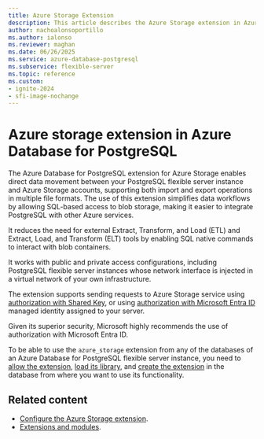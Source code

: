```yaml
---
title: Azure Storage Extension
description: This article describes the Azure Storage extension in Azure Database for PostgreSQL to import and export data.
author: nachoalonsoportillo
ms.author: ialonso
ms.reviewer: maghan
ms.date: 06/26/2025
ms.service: azure-database-postgresql
ms.subservice: flexible-server
ms.topic: reference
ms.custom:
- ignite-2024
- sfi-image-nochange
---
```


# Azure storage extension in Azure Database for PostgreSQL 

The Azure Database for PostgreSQL extension for Azure Storage enables direct data movement between your PostgreSQL flexible server instance and Azure Storage accounts, supporting both import and export operations in multiple file formats. The use of this extension simplifies data workflows by allowing SQL-based access to blob storage, making it easier to integrate PostgreSQL with other Azure services.

It reduces the need for external Extract, Transform, and Load (ETL) and Extract, Load, and Transform (ELT) tools by enabling SQL native commands to interact with blob containers.

It works with public and private access configurations, including PostgreSQL flexible server instances whose network interface is injected in a virtual network of your own infrastructure.

The extension supports sending requests to Azure Storage service using [authorization with Shared Key](how-to-configure-azure-storage-extension.md#to-use-authorization-with-shared-key), or using [authorization with Microsoft Entra ID](how-to-configure-azure-storage-extension.md#to-use-authorization-with-microsoft-entra-id) managed identity assigned to your server.

Given its superior security, Microsoft highly recommends the use of authorization with Microsoft Entra ID.

To be able to use the `azure_storage` extension from any of the databases of an Azure Database for PostgreSQL flexible server instance, you need to [allow the extension](../extensions/how-to-allow-extensions.md#allow-extensions), [load its library](../extensions/how-to-load-libraries.md), and [create the extension](../extensions/how-to-create-extensions.md) in the database from where you want to use its functionality.

## Related content

- [Configure the Azure Storage extension](how-to-configure-azure-storage-extension.md).
- [Extensions and modules](../extensions/concepts-extensions.md).
